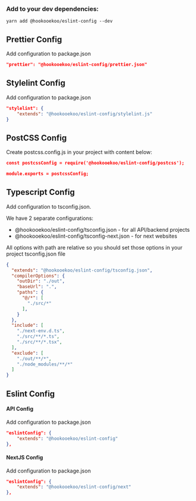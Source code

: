 ### Add to your dev dependencies:

`yarn add @hookooekoo/eslint-config --dev`

## Prettier Config

Add configuration to package.json

```json
"prettier": "@hookooekoo/eslint-config/prettier.json"
```

## Stylelint Config

Add configuration to package.json

```json
"stylelint": {
    "extends": "@hookooekoo/eslint-config/stylelint.js"
}
```

## PostCSS Config

Create postcss.config.js in your project with content below:

```json
const postcssConfig = require('@hookooekoo/eslint-config/postcss');

module.exports = postcssConfig;
```

## Typescript Config

Add configuration to tsconfig.json. 

We have 2 separate configurations:
- @hookooekoo/eslint-config/tsconfig.json - for all API/backend projects
- @hookooekoo/eslint-config/tsconfig-next.json - for next websites

All options with path are relative so you should set those options in your project tsconfig.json file

```json
{
  "extends": "@hookooekoo/eslint-config/tsconfig.json",
  "compilerOptions": {
    "outDir": "./out",
    "baseUrl": ".",
    "paths": {
      "@/*": [
        "./src/*"
      ],
    }
  },
  "include": [
    "./next-env.d.ts",
    "./src/**/*.ts",
    "./src/**/*.tsx",
  ],
  "exclude": [
    "./out/**/*",
    "./node_modules/**/*"
  ]
}
```

## Eslint Config

#### API Config

Add configuration to package.json

```json
"eslintConfig": {
    "extends": "@hookooekoo/eslint-config"
},
```

#### NextJS Config

Add configuration to package.json

```json
"eslintConfig": {
    "extends": "@hookooekoo/eslint-config/next"
},
```
